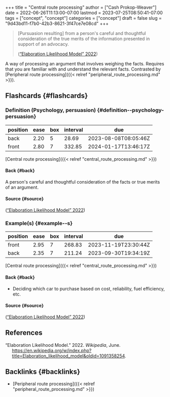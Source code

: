 +++
title = "Central route processing"
author = ["Cash Prokop-Weaver"]
date = 2022-06-26T11:13:00-07:00
lastmod = 2023-07-25T08:50:41-07:00
tags = ["concept", "concept"]
categories = ["concept"]
draft = false
slug = "9d43bd11-f7b0-42b3-8621-3f47ce7e08cd"
+++

> [Pursuasion resulting] from a person's careful and thoughtful consideration of the true merits of the information presented in support of an advocacy.
>
> (<a href="#citeproc_bib_item_1">“Elaboration Likelihood Model” 2022</a>)

A way of processing an argument that involves weighing the facts. Requires that you are familiar with and understand the relevant facts. Contrasted by [Peripheral route processing]({{< relref "peripheral_route_processing.md" >}}).


## Flashcards {#flashcards}


### Definition (Psychology, persuasion) {#definition--psychology-persuasion}

| position | ease | box | interval | due                  |
|----------|------|-----|----------|----------------------|
| back     | 2.20 | 5   | 28.69    | 2023-08-08T08:05:46Z |
| front    | 2.80 | 7   | 332.85   | 2024-01-17T13:46:17Z |

[Central route processing]({{< relref "central_route_processing.md" >}})


#### Back {#back}

A person's careful and thoughtful consideration of the facts or true merits of an argument.


#### Source {#source}

(<a href="#citeproc_bib_item_1">“Elaboration Likelihood Model” 2022</a>)


### Example(s) {#example--s}

| position | ease | box | interval | due                  |
|----------|------|-----|----------|----------------------|
| front    | 2.95 | 7   | 268.83   | 2023-11-19T23:30:44Z |
| back     | 2.35 | 7   | 211.24   | 2023-09-30T19:34:19Z |

[Central route processing]({{< relref "central_route_processing.md" >}})


#### Back {#back}

-   Deciding which car to purchase based on cost, reliability, fuel efficiency, etc.


#### Source {#source}

(<a href="#citeproc_bib_item_1">“Elaboration Likelihood Model” 2022</a>)

## References

<style>.csl-entry{text-indent: -1.5em; margin-left: 1.5em;}</style><div class="csl-bib-body">
  <div class="csl-entry"><a id="citeproc_bib_item_1"></a>“Elaboration Likelihood Model.” 2022. <i>Wikipedia</i>, June. <a href="https://en.wikipedia.org/w/index.php?title=Elaboration_likelihood_model&oldid=1091358254">https://en.wikipedia.org/w/index.php?title=Elaboration_likelihood_model&#38;oldid=1091358254</a>.</div>
</div>


## Backlinks {#backlinks}

-   [Peripheral route processing]({{< relref "peripheral_route_processing.md" >}})
